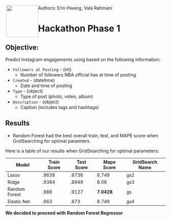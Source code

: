 <img src="./visuals/nba.png" style= "float: left; margin: 1px; height: 1px"> 
<img align="left" width="100" height="100" src="./visuals/nba.png/100/100">
Authors: Erin Hwang, Vala Rahmani

# Hackathon Phase 1

## Objective:
Predict Instagram engagements using based on the following information: 
- `Followers at Posting` - (int)
    - Number of followers NBA official has at time of posting
- `Created` - (datetime)
    - Date and time of posting 
- `Type` - (object)
    - Type of post (photo, video, album)
- `Description` - (object)
    - Caption (includes tags and hashtags)
    

## Results
- Random Forest had the best overall train, test, and MAPE score when GridSearching for optimal paramters. 

Here is a table of our results when GridSearching for optimal parameters:

|Model|Train Score|Test Score|Mape Score|GridSearch Name|
|--|--|--|--|--|
|Lasso|.9638|.8736|8.749|gs2|
|Ridge|.9384|.8949|8.08|gs3|
|Random Forest|.988|.9127|**7.0428**|gs|
|Elastic Net|.963|.873|8.749|gs4|

**We decided to proceed with Random Forest Regressor**
